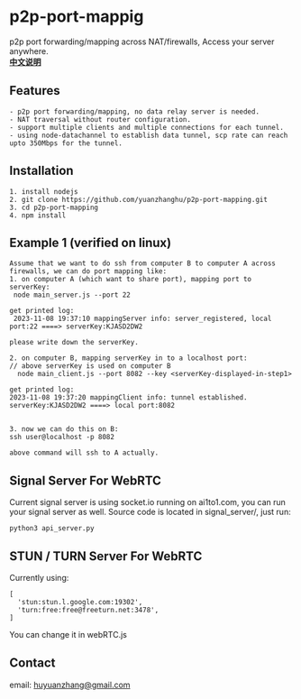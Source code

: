 # p2p-port-mappig
p2p port forwarding/mapping across NAT/firewalls, Access your server anywhere.
<br />
<a href="https://github.com/yuanzhanghu/p2p-port-mapping/blob/master/README_Chinese.md"><strong>中文说明</strong></a>
## Features
```
- p2p port forwarding/mapping, no data relay server is needed.
- NAT traversal without router configuration.
- support multiple clients and multiple connections for each tunnel.
- using node-datachannel to establish data tunnel, scp rate can reach upto 350Mbps for the tunnel.
```
## Installation
```
1. install nodejs
2. git clone https://github.com/yuanzhanghu/p2p-port-mapping.git
3. cd p2p-port-mapping
4. npm install
```
## Example 1 (verified on linux)
```
Assume that we want to do ssh from computer B to computer A across firewalls, we can do port mapping like:
1. on computer A (which want to share port), mapping port to serverKey:
 node main_server.js --port 22

get printed log:
 2023-11-08 19:37:10 mappingServer info: server_registered, local port:22 ====> serverKey:KJASD2DW2 

please write down the serverKey.

2. on computer B, mapping serverKey in to a localhost port:
// above serverKey is used on computer B
  node main_client.js --port 8082 --key <serverKey-displayed-in-step1>

get printed log:
2023-11-08 19:37:20 mappingClient info: tunnel established. serverKey:KJASD2DW2 ====> local port:8082


3. now we can do this on B:
ssh user@localhost -p 8082

above command will ssh to A actually.
```

## Signal Server For WebRTC
Current signal server is using socket.io running on ai1to1.com, you can run your signal server as well. Source code is located in signal_server/, just run:
```
python3 api_server.py
```

## STUN / TURN Server For WebRTC
Currently using:
```
[
  'stun:stun.l.google.com:19302',
  'turn:free:free@freeturn.net:3478',
]
```
You can change it in webRTC.js

## Contact
email: huyuanzhang@gmail.com
